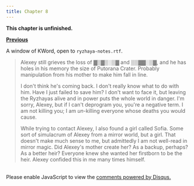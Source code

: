 ```yaml
---
title: Chapter 8
---
```


**This chapter is unfinished.**

[**Previous**](ch-7.html)

A window of KWord, open to `ryzhaya-notes.rtf`.

> Alexey still grieves the loss of ▓▒▓▒░▒▓ and ▒▒▓▓░▒▓, and he has holes in his memory the size of Putorana Crater. Probably manipulation from his mother to make him fall in line.
> 
> I don't think he's coming back. I don't really know what to do with him. Have I just failed to save him? I don't want to face it, but leaving the Ryzhayas alive and in power puts the whole world in danger. I'm sorry, Alexey, but if I can't deprogram you, you're a negative term. I am not killing you; I am _un_-killing everyone whose deaths you would cause.
> 
> While trying to contact Alexey, I also found a girl called Sofia. Some sort of simulacrum of Alexey from a mirror world, but a girl. That doesn't make much sense to me, but admittedly I am not well-read in mirror magic. Did Alexey's mother create her? As a backup, perhaps? As a better heir? Everyone knew she wanted her firstborn to be the heir. Alexey confided this in me many times himself.

<br />

<div id="disqus_thread"></div>
<script>
    var disqus_config = function () {
    this.page.url = 'https://mszegedy.github.io/plea/';
    this.page.identifier = 'ch-8';
    };
    (function() {
    var d = document, s = d.createElement('script');
    s.src = 'https://plea.disqus.com/embed.js';
    s.setAttribute('data-timestamp', +new Date());
    (d.head || d.body).appendChild(s);
    })();
</script>
<noscript>Please enable JavaScript to view the <a href="https://disqus.com/?ref_noscript">comments powered by Disqus.</a></noscript>

